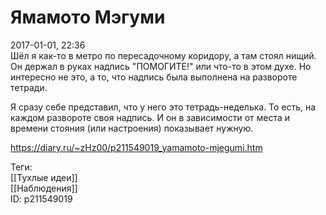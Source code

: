 Ямамото Мэгуми
===============

   
 2017-01-01, 22:36   
  Шёл я как-то в метро по пересадочному коридору, а там стоял нищий. Он держал в руках надпись "ПОМОГИТЕ!" или что-то в этом духе. Но интересно не это, а то, что надпись была выполнена на развороте тетради.   
   
 Я сразу себе представил, что у него это тетрадь-неделька. То есть, на каждом развороте своя надпись. И он в зависимости от места и времени стояния (или настроения) показывает нужную.   
    
 <https://diary.ru/~zHz00/p211549019_yamamoto-mjegumi.htm>   
   
 Теги:   
 [[Тухлые идеи]]   
 [[Наблюдения]]   
 ID: p211549019